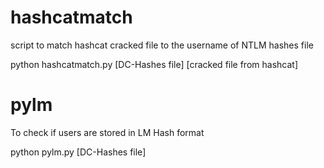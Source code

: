 # hashcatmatch
script to match hashcat cracked file to the username of NTLM hashes file

python hashcatmatch.py [DC-Hashes file] [cracked file from hashcat]

# pylm

To check if users are stored in LM Hash format

python pylm.py [DC-Hashes file]
